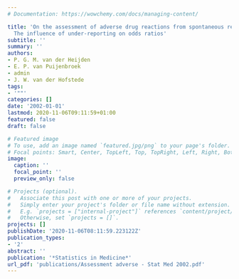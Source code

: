 ```yaml
---
# Documentation: https://wowchemy.com/docs/managing-content/

title: 'On the assessment of adverse drug reactions from spontaneous reporting systems:
  The influence of under-reporting on odds ratios'
subtitle: ''
summary: ''
authors:
- P. G. M. van der Heijden
- E. P. van Puijenbroek
- admin
- J. W. van der Hofstede
tags:
- '""'
categories: []
date: '2002-01-01'
lastmod: 2020-11-06T09:11:59+01:00
featured: false
draft: false

# Featured image
# To use, add an image named `featured.jpg/png` to your page's folder.
# Focal points: Smart, Center, TopLeft, Top, TopRight, Left, Right, BottomLeft, Bottom, BottomRight.
image:
  caption: ''
  focal_point: ''
  preview_only: false

# Projects (optional).
#   Associate this post with one or more of your projects.
#   Simply enter your project's folder or file name without extension.
#   E.g. `projects = ["internal-project"]` references `content/project/deep-learning/index.md`.
#   Otherwise, set `projects = []`.
projects: []
publishDate: '2020-11-06T08:11:59.223122Z'
publication_types:
- '2'
abstract: ''
publication: '*Statistics in Medicine*'
url_pdf: 'publications/Assessment adverse - Stat Med 2002.pdf'
---
```

